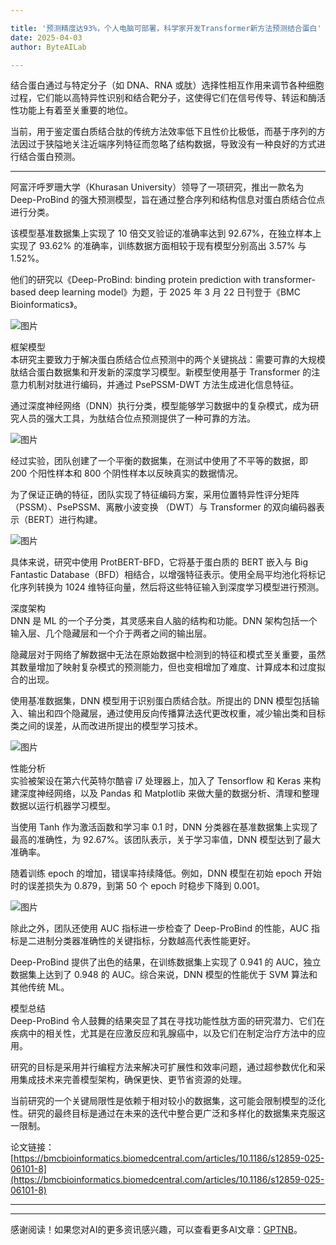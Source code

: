 ```yaml
---

title: '预测精度达93%，个人电脑可部署，科学家开发Transformer新方法预测结合蛋白'
date: 2025-04-03
author: ByteAILab

---
```


结合蛋白通过与特定分子（如 DNA、RNA 或肽）选择性相互作用来调节各种细胞过程，它们能以高特异性识别和结合靶分子，这使得它们在信号传导、转运和酶活性功能上有着至关重要的地位。

当前，用于鉴定蛋白质结合肽的传统方法效率低下且性价比极低，而基于序列的方法因过于狭隘地关注近端序列特征而忽略了结构数据，导致没有一种良好的方式进行结合蛋白预测。

---


阿富汗呼罗珊大学（Khurasan University）领导了一项研究，推出一款名为 Deep-ProBind 的强大预测模型，旨在通过整合序列和结构信息对蛋白质结合位点进行分类。

该模型基准数据集上实现了 10 倍交叉验证的准确率达到 92.67%，在独立样本上实现了 93.62% 的准确率，训练数据方面相较于现有模型分别高出 3.57% 与 1.52%。

他们的研究以《Deep-ProBind: binding protein prediction with transformer-based deep learning model》为题，于 2025 年 3 月 22 日刊登于《BMC Bioinformatics》。

![图片](https://mmbiz.qpic.cn/mmbiz_png/XLCp9HBkwLnHyG868Z5PcPM8I5yHZH37upjcDibeDdVYibibA7KdJZMp8ziaiaC34iagz9E0HXDHEXp2aQLkjQia8xK1g/640?wx_fmt=png&from=appmsg)

框架模型  
本研究主要致力于解决蛋白质结合位点预测中的两个关键挑战：需要可靠的大规模肽结合蛋白数据集和开发新的深度学习模型。新模型使用基于 Transformer 的注意力机制对肽进行编码，并通过 PsePSSM-DWT 方法生成进化信息特征。

通过深度神经网络（DNN）执行分类，模型能够学习数据中的复杂模式，成为研究人员的强大工具，为肽结合位点预测提供了一种可靠的方法。

![图片](https://mmbiz.qpic.cn/mmbiz_png/XLCp9HBkwLnHyG868Z5PcPM8I5yHZH37taziaOb6Msfc4PFkzJtxicdkk97WyHqZruObYdISgQG94jF6edEHAq6w/640?wx_fmt=png&from=appmsg)

经过实验，团队创建了一个平衡的数据集，在测试中使用了不平等的数据，即 200 个阳性样本和 800 个阴性样本以反映真实的数据情况。

为了保证正确的特征，团队实现了特征编码方案，采用位置特异性评分矩阵（PSSM）、PsePSSM、离散小波变换 （DWT）与 Transformer 的双向编码器表示（BERT）进行构建。

![图片](https://mmbiz.qpic.cn/mmbiz_png/XLCp9HBkwLnHyG868Z5PcPM8I5yHZH37NGDvjV9wqPcepD4ialpmhaLzB6QXa2lghto4Vgian07DFTPIHKVcJ3uw/640?wx_fmt=png&from=appmsg)

具体来说，研究中使用 ProtBERT-BFD，它将基于蛋白质的 BERT 嵌入与 Big Fantastic Database（BFD）相结合，以增强特征表示。使用全局平均池化将标记化序列转换为 1024 维特征向量，然后将这些特征输入到深度学习模型进行预测。

深度架构  
DNN 是 ML 的一个子分类，其灵感来自人脑的结构和功能。DNN 架构包括一个输入层、几个隐藏层和一个介于两者之间的输出层。

隐藏层对于网络了解数据中无法在原始数据中检测到的特征和模式至关重要，虽然其数量增加了映射复杂模式的预测能力，但也变相增加了难度、计算成本和过度拟合的出现。

使用基准数据集，DNN 模型用于识别蛋白质结合肽。所提出的 DNN 模型包括输入、输出和四个隐藏层，通过使用反向传播算法迭代更改权重，减少输出类和目标类之间的误差，从而改进所提出的模型学习技术。

![图片](https://mmbiz.qpic.cn/mmbiz_png/XLCp9HBkwLnHyG868Z5PcPM8I5yHZH37kUyEaNicC7PSnbicwW7Olg01at6gJzurW7315qmG292F8yYOwXYyDHnA/640?wx_fmt=png&from=appmsg)

性能分析  
实验被架设在第六代英特尔酷睿 i7 处理器上，加入了 Tensorflow 和 Keras 来构建深度神经网络，以及 Pandas 和 Matplotlib 来做大量的数据分析、清理和整理数据以运行机器学习模型。

当使用 Tanh 作为激活函数和学习率 0.1 时，DNN 分类器在基准数据集上实现了最高的准确性，为 92.67%。该团队表示，关于学习率值，DNN 模型达到了最大准确率。

随着训练 epoch 的增加，错误率持续降低。例如，DNN 模型在初始 epoch 开始时的误差损失为 0.879，到第 50 个 epoch 时稳步下降到 0.001。

![图片](https://mmbiz.qpic.cn/mmbiz_png/XLCp9HBkwLnHyG868Z5PcPM8I5yHZH37BNJIYcpjba0cDEsgIianmM7s2FjL876dWkpxicFMbtvRoibAgr6F8Tpow/640?wx_fmt=png&from=appmsg)

除此之外，团队还使用 AUC 指标进一步检查了 Deep-ProBind 的性能，AUC 指标是二进制分类器准确性的关键指标，分数越高代表性能更好。

Deep-ProBind 提供了出色的结果，在训练数据集上实现了 0.941 的 AUC，独立数据集上达到了 0.948 的 AUC。综合来说，DNN 模型的性能优于 SVM 算法和其他传统 ML。

模型总结  
Deep-ProBind 令人鼓舞的结果突显了其在寻找功能性肽方面的研究潜力、它们在疾病中的相关性，尤其是在应激反应和乳腺癌中，以及它们在制定治疗方法中的应用。

研究的目标是采用并行编程方法来解决可扩展性和效率问题，通过超参数优化和采用集成技术来完善模型架构，确保更快、更节省资源的处理。

当前研究的一个关键局限性是依赖于相对较小的数据集，这可能会限制模型的泛化性。研究的最终目标是通过在未来的迭代中整合更广泛和多样化的数据集来克服这一限制。

论文链接：[https://bmcbioinformatics.biomedcentral.com/articles/10.1186/s12859-025-06101-8](https://bmcbioinformatics.biomedcentral.com/articles/10.1186/s12859-025-06101-8)

---
---
感谢阅读！如果您对AI的更多资讯感兴趣，可以查看更多AI文章：[GPTNB](https://gptnb.com)。